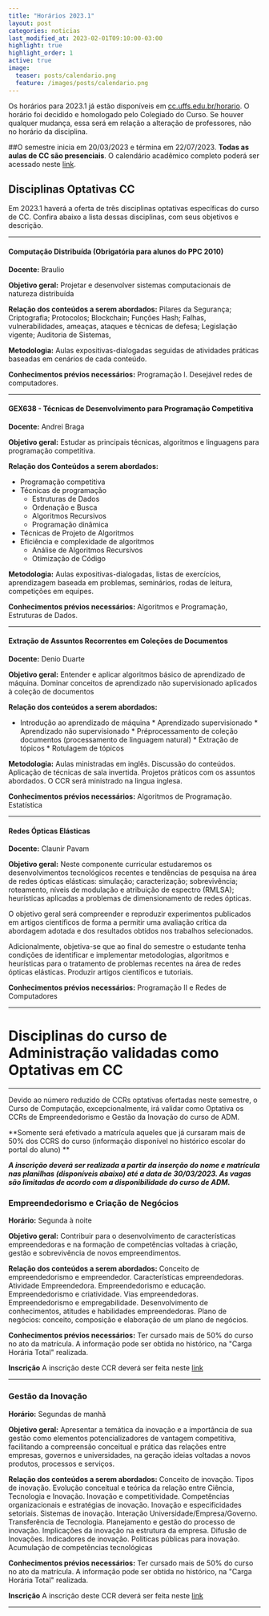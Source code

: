 ```yaml
---
title: "Horários 2023.1"
layout: post
categories: noticias
last_modified_at: 2023-02-01T09:10:00-03:00
highlight: true
highlight_order: 1
active: true
image:
  teaser: posts/calendario.png
  feature: /images/posts/calendario.png
---
```



Os horários para 2023.1 já estão disponíveis em [cc.uffs.edu.br/horario](https://cc.uffs.edu.br/horario/). O horário foi decidido e homologado pelo Colegiado do Curso. Se houver qualquer mudança, essa será em relação a alteração de professores, não no horário da disciplina. 

##O semestre inicia em 20/03/2023 e términa em 22/07/2023. **Todas as aulas de CC são presenciais**.   O calendário acadêmico completo poderá ser acessado neste [link](https://www.uffs.edu.br/atos-normativos/resolucao/consuni/2022-0116). 


## Disciplinas Optativas CC

Em 2023.1 haverá a oferta de três disciplinas optativas específicas do curso de CC. Confira abaixo a lista dessas disciplinas, com seus objetivos e descrição.

---

#### Computação Distribuída (Obrigatória para alunos do PPC 2010)

**Docente:** Braulio

**Objetivo geral:**
Projetar e desenvolver sistemas computacionais de natureza distribuída

**Relação dos conteúdos a serem abordados:**
Pilares da Segurança; Criptografia; Protocolos; Blockchain; Funções Hash; Falhas, vulnerabilidades, ameaças, ataques e técnicas de defesa; Legislação vigente; Auditoria de Sistemas,

**Metodologia:**
Aulas expositivas-dialogadas seguidas de atividades práticas baseadas em cenários de cada conteúdo.

**Conhecimentos prévios necessários:**
Programação I. Desejável redes de computadores.

---

#### GEX638 - Técnicas de Desenvolvimento para Programação Competitiva 

**Docente:** Andrei Braga

**Objetivo geral:**
Estudar as principais técnicas, algoritmos e linguagens para programação competitiva.

**Relação dos Conteúdos a serem abordados:**
- Programação competitiva
- Técnicas de programação
  * Estruturas de Dados
  * Ordenação e Busca
  * Algoritmos Recursivos
  * Programação dinâmica
- Técnicas de Projeto de Algoritmos
- Eficiência e complexidade de algoritmos
  * Análise de Algoritmos Recursivos
  * Otimização de Código

**Metodologia:**
Aulas expositivas-dialogadas, listas de exercícios, aprendizagem baseada em problemas, seminários, rodas de leitura, competições em equipes.

**Conhecimentos prévios necessários:**
Algoritmos e Programação, Estruturas de Dados.


---

#### Extração de Assuntos Recorrentes em Coleções de Documentos

**Docente:**
Denio Duarte

**Objetivo geral:**
Entender e aplicar algoritmos básico de aprendizado de máquina. Dominar conceitos de aprendizado não supervisionado aplicados à coleção de documentos

**Relação dos conteúdos a serem abordados:**
* Introdução ao aprendizado de máquina * Aprendizado supervisionado * Aprendizado não supervisionado * Préprocessamento de coleção documentos (processamento de linguagem natural)  * Extração de tópicos * Rotulagem de tópicos


**Metodologia:**
Aulas ministradas em inglês. Discussão do conteúdos. Aplicação de técnicas de sala invertida. Projetos práticos com os assuntos abordados. O CCR será ministrado na lingua inglesa. 

**Conhecimentos prévios necessários:**
Algoritmos de Programação. Estatística



---

#### Redes Ópticas Elásticas

**Docente:**
Claunir Pavam

**Objetivo geral:**
Neste componente curricular estudaremos os desenvolvimentos tecnológicos recentes e tendências de pesquisa na área de redes ópticas elásticas: simulação; caracterização; sobrevivência; roteamento, níveis de modulação e atribuição de espectro (RMLSA); heurísticas aplicadas a problemas de dimensionamento de redes ópticas.

O objetivo geral será compreender e reproduzir experimentos publicados em artigos científicos de forma a permitir uma avaliação crítica da abordagem adotada e dos resultados obtidos nos trabalhos selecionados.

Adicionalmente, objetiva-se que ao final do semestre o estudante tenha condições de identificar e implementar metodologias, algoritmos e heurísticas para o tratamento de problemas recentes na área de redes ópticas elásticas. Produzir artigos científicos e tutoriais.


**Conhecimentos prévios necessários:**
Programação II e  Redes de Computadores

---

# Disciplinas do curso de Administração validadas como Optativas em CC
---

Devido ao número reduzido de CCRs optativas ofertadas neste semestre, o Curso de Computação, excepcionalmente, irá validar como Optativa os CCRs de Empreendedorismo e Gestão da Inovação do curso de ADM. 

**Somente será efetivado a matrícula aqueles que já cursaram mais de 50% dos CCRS do curso (informação disponível no histórico escolar do portal do aluno) **

***A inscrição deverá ser realizada a partir da inserção do nome e matrícula nas planilhas (disponíveis abaixo) até a data de 30/03/2023. As vagas são limitadas de acordo com a disponibilidade do curso de ADM.***

###  Empreendedorismo e Criação de Negócios

**Horário:**
Segunda à noite 
 
**Objetivo geral:**
Contribuir para o desenvolvimento de características empreendedoras e na formação de
competências voltadas à criação, gestão e sobrevivência de novos empreendimentos.

**Relação dos conteúdos a serem abordados:**
Conceito de empreendedorismo e empreendedor. Características empreendedoras. Atividade
Empreendedora. Empreendedorismo e educação. Empreendedorismo e criatividade. Vias
empreendedoras. Empreendedorismo e empregabilidade. Desenvolvimento de conhecimentos,
atitudes e habilidades empreendedoras. Plano de negócios: conceito, composição e elaboração de um plano de negócios.

**Conhecimentos prévios necessários:**
Ter cursado mais de 50% do curso no ato da matrícula. A informação pode ser obtida no histórico, na "Carga Horária Total" realizada.

**Inscrição**
A inscrição deste CCR deverá ser feita neste [link](https://docs.google.com/spreadsheets/d/1fn7Ugch2KEdA8MCuEipvErjb_l0m4Njd3MJrOFQKEVM/edit?usp=sharing)

-----

### Gestão da Inovação

**Horário:**
Segundas de manhã

**Objetivo geral:**
Apresentar a temática da inovação e a importância de sua gestão como elementos potencializadores de vantagem competitiva, facilitando a compreensão conceitual e prática das relações entre empresas, governos e universidades, na geração ideias voltadas a novos produtos, processos e serviços.

**Relação dos conteúdos a serem abordados:**
Conceito de inovação. Tipos de inovação. Evolução conceitual e teórica da relação entre Ciência, Tecnologia e Inovação. Inovação e competitividade. Competências organizacionais e estratégias de inovação. Inovação e especificidades setoriais. Sistemas de inovação. Interação Universidade/Empresa/Governo. Transferência de Tecnologia. Planejamento e gestão do processo de inovação. Implicações da inovação na estrutura da empresa. Difusão de Inovações. Indicadores de inovação. Políticas públicas para inovação. Acumulação de competências tecnológicas

**Conhecimentos prévios necessários:**
Ter cursado mais de 50% do curso no ato da matrícula. A informação pode ser obtida no histórico, na "Carga Horária Total" realizada.

**Inscrição**
A inscrição deste CCR deverá ser feita neste [link](https://docs.google.com/spreadsheets/d/16ZbN7DXiBaV8sr7Z8Peog51bZCNrqqoMExbN-8abFVY/edit?usp=sharing)


-----

